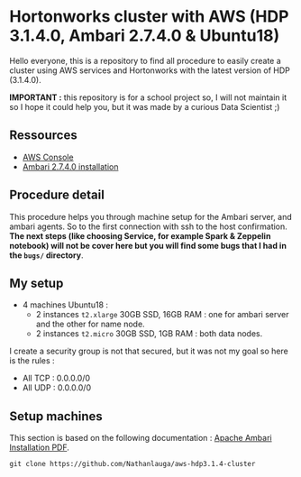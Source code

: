 # Hortonworks cluster with AWS (HDP 3.1.4.0, Ambari 2.7.4.0 & Ubuntu18)

Hello everyone, this is a repository to find all procedure to easily create a cluster using AWS services and Hortonworks with the latest version of HDP (3.1.4.0).

**IMPORTANT :** this repository is for a school project so, I will not maintain it so I hope it could help you, but it was made by a curious Data Scientist ;) 

## Ressources

* [AWS Console](https://aws.amazon.com/console/)
* [Ambari 2.7.4.0 installation](https://docs.cloudera.com/HDPDocuments/Ambari-2.7.4.0/bk_ambari-installation/content/ch_Getting_Ready.html)

## Procedure detail

This procedure helps you through machine setup for the Ambari server, and ambari agents. So to the first connection with ssh to the host confirmation. **The next steps (like choosing Service, for example Spark & Zeppelin notebook) will not be cover here but you will find some bugs that I had in the `bugs/` directory**.

## My setup

* 4 machines Ubuntu18 :
    * 2 instances `t2.xlarge` 30GB SSD, 16GB RAM : one for ambari server and the other for name node.
    * 2 instances `t2.micro` 30GB SSD, 1GB RAM : both data nodes.

I create a security group is not that secured, but it was not my goal so here is the rules :
* All TCP : 0.0.0.0/0
* All UDP : 0.0.0.0/0

## Setup machines

This section is based on the following documentation : [Apache Ambari Installation
PDF](https://docs.cloudera.com/HDPDocuments/Ambari-2.7.4.0/bk_ambari-installation/content/ch_Getting_Ready.html).

    git clone https://github.com/Nathanlauga/aws-hdp3.1.4-cluster

